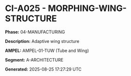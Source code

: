 # CI-A025 - MORPHING-WING-STRUCTURE

**Phase:** 04-MANUFACTURING

**Description:** Adaptive wing structure

**AMPEL:** AMPEL-01-TUW (Tube and Wing)

**Segment:** A-ARCHITECTURE

**Generated:** 2025-08-25 17:27:29 UTC
